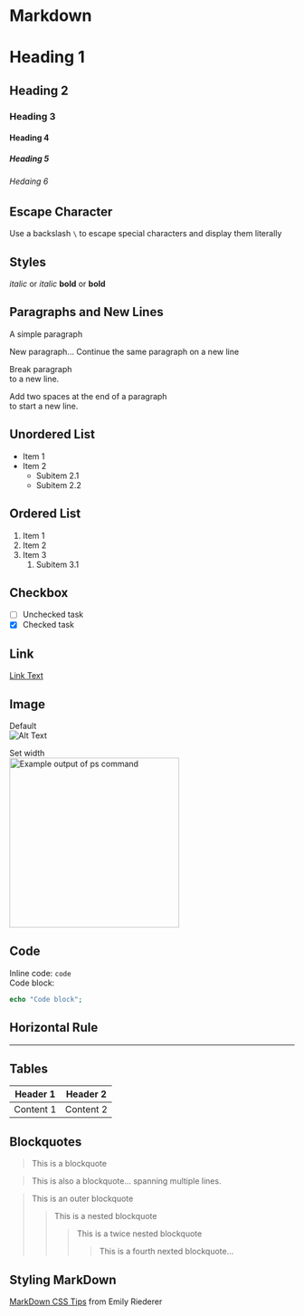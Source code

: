 # Markdown

# Heading 1
## Heading 2
### Heading 3
#### Heading 4
##### Heading 5
###### Hedaing 6

## Escape Character

Use a backslash `\` to escape special characters and display them literally

## Styles

*italic* or _italic_
**bold** or __bold__

## Paragraphs and New Lines

A simple paragraph

New paragraph...
Continue the same paragraph on a new line

Break paragraph<br>
to a new line.

Add two spaces at the end of a paragraph  
to start a new line.

## Unordered List

- Item 1
- Item 2
  - Subitem 2.1
  - Subitem 2.2

## Ordered List

1. Item 1
2. Item 2
3. Item 3
   1. Subitem 3.1

## Checkbox

- [ ] Unchecked task
- [x] Checked task

## Link

[Link Text](https://www.example.com)

## Image

Default  
![Alt Text](../images/ps-command.png)

Set width  
<img src="../images/ps-command.png" alt="Example output of ps command" width="300">

## Code

Inline code: ``code``  
Code block:
```php
echo "Code block";
```

## Horizontal Rule

---

## Tables

| Header 1  | Header 2  |
|-----------|-----------|
| Content 1 | Content 2 |

## Blockquotes

> This is a blockquote

> This is also a blockquote...
> spanning multiple lines.

> This is an outer blockquote
>> This is a nested blockquote
>>> This is a twice nested blockquote
>>>> This is a fourth nexted blockquote...

## Styling MarkDown
[MarkDown CSS Tips](https://www.emilyriederer.com/post/rmarkdown-css-tips/) from Emily Riederer